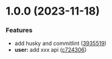 # 1.0.0 (2023-11-18)


### Features

* add husky and commitlint ([3935519](https://github.com/m124578n/Release_course/commit/393551988e9ae4cecfb4d65e59c4277f63a39d3d))
* **user:** add xxx api ([c724306](https://github.com/m124578n/Release_course/commit/c7243066409c85d1e89bb44e6415580bb3dd39e6))

